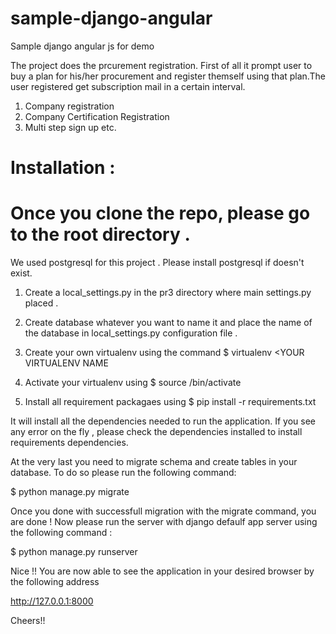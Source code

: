 # sample-django-angular
Sample django angular js for demo

The project does the prcurement registration. First of all it prompt user to buy a plan for his/her procurement and register themself using that plan.The user registered get subscription mail in a certain interval.

1. Company registration
2. Company Certification Registration 
3. Multi step sign up etc.



Installation :
===============
Once you clone the repo, please go to the root directory . 
===============================================================

We used postgresql for this project . Please install postgresql if doesn't exist. 
1. Create a local_settings.py in the pr3 directory where main settings.py placed .
2. Create database whatever you want to name it and place the name of the database in local_settings.py configuration file .

3. Create your own virtualenv using the command $ virtualenv <YOUR VIRTUALENV NAME
4. Activate your virtualenv using $ source <YOUR VIRTUALENV NAME>/bin/activate
5. Install all requirement packagaes using $ pip install -r requirements.txt

It will install all the dependencies needed to run the application. If you see any error on the fly , please check the dependencies installed to install requirements dependencies. 

At the very last you need to migrate schema and create tables in your database. 
To do so please run the following command: 

$ python manage.py migrate

Once you done with successfull migration with the migrate command, you are done ! Now please run the server with django defaulf app server using the following command :

$ python manage.py runserver

Nice !! You are now able to see the application in your desired browser by the following address 

http://127.0.0.1:8000


Cheers!!


